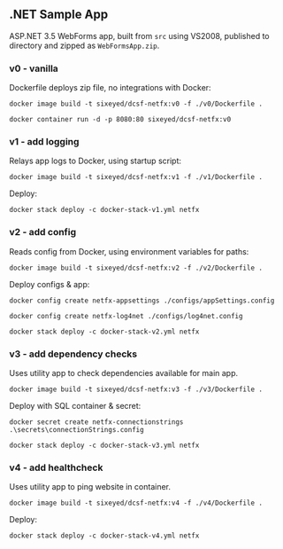 ## .NET Sample App

ASP.NET 3.5 WebForms app, built from `src` using VS2008, published to directory and zipped as `WebFormsApp.zip`.

### v0 - vanilla

Dockerfile deploys zip file, no integrations with Docker:

```
docker image build -t sixeyed/dcsf-netfx:v0 -f ./v0/Dockerfile .

docker container run -d -p 8080:80 sixeyed/dcsf-netfx:v0
```

### v1 - add logging

Relays app logs to Docker, using startup script:

```
docker image build -t sixeyed/dcsf-netfx:v1 -f ./v1/Dockerfile .
```

Deploy:

```
docker stack deploy -c docker-stack-v1.yml netfx
```

### v2 - add config

Reads config from Docker, using environment variables for paths:

```
docker image build -t sixeyed/dcsf-netfx:v2 -f ./v2/Dockerfile .
```

Deploy configs & app:

```
docker config create netfx-appsettings ./configs/appSettings.config

docker config create netfx-log4net ./configs/log4net.config

docker stack deploy -c docker-stack-v2.yml netfx
```

### v3 - add dependency checks

Uses utility app to check dependencies available for main app.

```
docker image build -t sixeyed/dcsf-netfx:v3 -f ./v3/Dockerfile .
```

Deploy with SQL container & secret:

```
docker secret create netfx-connectionstrings .\secrets\connectionStrings.config

docker stack deploy -c docker-stack-v3.yml netfx
```

### v4 - add healthcheck

Uses utility app to ping website in container.

```
docker image build -t sixeyed/dcsf-netfx:v4 -f ./v4/Dockerfile .
```

Deploy:

```
docker stack deploy -c docker-stack-v4.yml netfx
```

